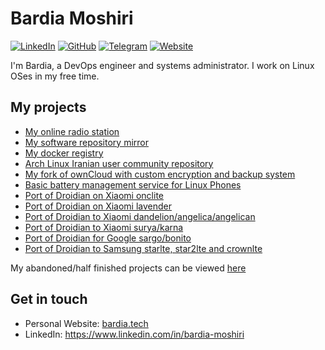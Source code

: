 # Bardia Moshiri

[![LinkedIn](https://img.shields.io/badge/LinkedIn-000?style=flat&logoColor=blue&logo=linkedin)](https://www.linkedin.com/in/bardia-moshiri)
[![GitHub](https://img.shields.io/badge/-GitHub-000?style=flat&logo=github)](https://www.github.com/FakeShell)
[![Telegram](https://img.shields.io/badge/-Telegram-000?&logoColor=0088cc&logo=telegram)](https://t.me/FakeShell)
[![Website](https://bardia.tech/assets/images/favicon.ico)](https://bardia.tech)

I'm Bardia, a DevOps engineer and systems administrator. I work on Linux OSes in my free time.

## My projects
- [My online radio station](https://fakedak.com)
- [My software repository mirror](https://mirror.bardia.tech)
- [My docker registry](https://dockreg.com)
- [Arch Linux Iranian user community repository](https://github.com/archlinuxir)
- [My fork of ownCloud with custom encryption and backup system](https://bardia.cloud)
- [Basic battery management service for Linux Phones](https://github.com/FakeShell/batman)
- [Port of Droidian on Xiaomi onclite](https://github.com/droidian-onclite)
- [Port of Droidian on Xiaomi lavender](https://github.com/droidian-lavender)
- [Port of Droidian to Xiaomi dandelion/angelica/angelican](https://github.com/droidian-mt6765)
- [Port of Droidian to Xiaomi surya/karna](https://github.com/droidian-surya)
- [Port of Droidian for Google sargo/bonito](https://github.com/droidian-sargo)
- [Port of Droidian to Samsung starlte, star2lte and crownlte](https://github.com/Sexynos)

My abandoned/half finished projects can be viewed [here](https://github.com/FakeShell-old)
## Get in touch
- Personal Website: [bardia.tech](https://bardia.tech)
- LinkedIn: https://www.linkedin.com/in/bardia-moshiri
